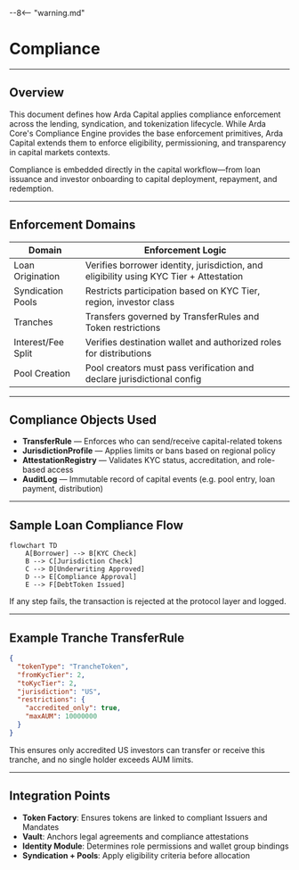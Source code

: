 --8<-- "warning.md"

# Compliance

---

## Overview

This document defines how Arda Capital applies compliance enforcement across the lending, syndication, and tokenization lifecycle. While Arda Core's Compliance Engine provides the base enforcement primitives, Arda Capital extends them to enforce eligibility, permissioning, and transparency in capital markets contexts.

Compliance is embedded directly in the capital workflow—from loan issuance and investor onboarding to capital deployment, repayment, and redemption.

---

## Enforcement Domains

| Domain | Enforcement Logic |
|--------|-------------------|
| Loan Origination | Verifies borrower identity, jurisdiction, and eligibility using KYC Tier + Attestation |
| Syndication Pools | Restricts participation based on KYC Tier, region, investor class |
| Tranches | Transfers governed by TransferRules and Token restrictions |
| Interest/Fee Split | Verifies destination wallet and authorized roles for distributions |
| Pool Creation | Pool creators must pass verification and declare jurisdictional config |

---

## Compliance Objects Used

- **TransferRule** — Enforces who can send/receive capital-related tokens
- **JurisdictionProfile** — Applies limits or bans based on regional policy
- **AttestationRegistry** — Validates KYC status, accreditation, and role-based access
- **AuditLog** — Immutable record of capital events (e.g. pool entry, loan payment, distribution)

---

## Sample Loan Compliance Flow

```mermaid
flowchart TD
    A[Borrower] --> B[KYC Check]
    B --> C[Jurisdiction Check]
    C --> D[Underwriting Approved]
    D --> E[Compliance Approval]
    E --> F[DebtToken Issued]
```

If any step fails, the transaction is rejected at the protocol layer and logged.

---

## Example Tranche TransferRule

```json
{
  "tokenType": "TrancheToken",
  "fromKycTier": 2,
  "toKycTier": 2,
  "jurisdiction": "US",
  "restrictions": {
    "accredited_only": true,
    "maxAUM": 10000000
  }
}
```

This ensures only accredited US investors can transfer or receive this tranche, and no single holder exceeds AUM limits.

---

## Integration Points

- **Token Factory**: Ensures tokens are linked to compliant Issuers and Mandates
- **Vault**: Anchors legal agreements and compliance attestations
- **Identity Module**: Determines role permissions and wallet group bindings
- **Syndication + Pools**: Apply eligibility criteria before allocation
